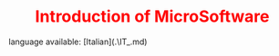 <div align="center">
<h1><span style="color:red">Introduction of MicroSoftware</span></h1>
</div>
language available: [Italian](.\IT_.md)
